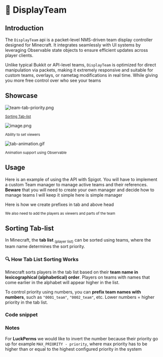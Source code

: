 # 👥 DisplayTeam

## Introduction

The `DisplayTeam` api is a packet-level NMS-driven team display controller designed for Minecraft. It integrates seamlessly with UI systems by leveraging Observable state objects to ensure efficient updates across player clients.

Unlike typical Bukkit or API-level teams, `DisplayTeam` is optimized for direct manipulation via packets, making it extremely responsive and suitable for custom teams, overlays, or nametag modifications in real time.
While giving you more free control over who see your teams

## Showcase

![team-tab-priority.png](team-tab-priority.png)

<sub><a href="#sorting-tab-list">Sorting Tab-list</a></sub>

![image.png](image.png)

<sub>Ability to set viewers</sub>

![tab-animation.gif](tab-animation.gif)

<sub>Animation support using Observable</sub>

## Usage

Here is an example of using the API with Spigot. You will have to implement a custom Team manager to manage active teams and their references.
**Beware** that you will need to create your own manager and decide how to manage teams
I will keep it simple here is simple manager

<code-block lang="java" src="scoreboard-spigot/CodeSnippets.java" include-symbol="TeamManager"/>

Here is how we create prefixes in tab and above head

<code-block lang="java" src="scoreboard-spigot/CodeSnippets.java" include-symbol="Rank"/>

<code-block lang="java" src="scoreboard-spigot/CodeSnippets.java" include-symbol="createRankTeams"/>

<sub>We also need to add the players as viewers and parts of the team</sub>

<code-block lang="java" src="scoreboard-spigot/CodeSnippets.java" include-symbol="onJoin"/>


## Sorting Tab-list

In Minecraft, the **tab list** <sub>(player list)</sub> can be sorted using teams, where the team name determines the sort priority.

### 🔍 How Tab List Sorting Works

Minecraft sorts players in the tab list based on their **team name in lexicographical (alphabetical) order**. Players on teams with names that come earlier in the alphabet will appear higher in the list.

To control priority using numbers, you can **prefix team names with numbers**, such as `"0001_team"`, `"0002_team"`, etc. Lower numbers = higher priority in the tab list.

### Code snippet

<code-block lang="java" src="scoreboard-spigot/CodeSnippets.java" include-symbol="formatTeamName"/>

### Notes
For **LuckPerms** we would like to invert the number because their priority go up
for example `MAX_PRIORITY - priority`, where max priority has to be higher than or equal to the highest configured priority in the system